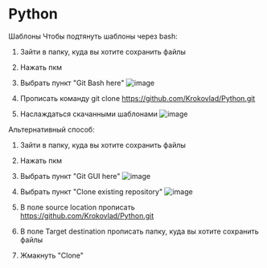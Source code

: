 # Python
Шаблоны
Чтобы подтянуть шаблоны через bash:
  1) Зайти в папку, куда вы хотите сохранить файлы
  2) Нажать пкм
  3) Выбрать пункт "Git Bash here" ![image](https://user-images.githubusercontent.com/61275998/172189459-7561eab0-51c3-412c-8b35-0a62935bd5bf.png)

  4) Прописать команду git clone https://github.com/Krokovlad/Python.git
  5) Наслаждаться скачанными шаблонами ![image](https://user-images.githubusercontent.com/61275998/172189944-0f291902-9388-4dbd-b240-d92ac795d07b.png)

Альтернативный способ:
  1) Зайти в папку, куда вы хотите сохранить файлы
  2) Нажать пкм
  3) Выбрать пункт "Git GUI here" ![image](https://user-images.githubusercontent.com/61275998/172190137-9eb26a95-b1fd-4989-9ca8-bc0fce84ecfd.png)

  4) Выбрать пункт "Clone existing repository" ![image](https://user-images.githubusercontent.com/61275998/172190173-69c83029-9747-4765-9618-3ecb5e1655ff.png)
  5) В поле source location прописать https://github.com/Krokovlad/Python.git
  6) В поле Target destination прописать папку, куда вы хотите сохранить файлы
  7) Жмакнуть "Clone"
